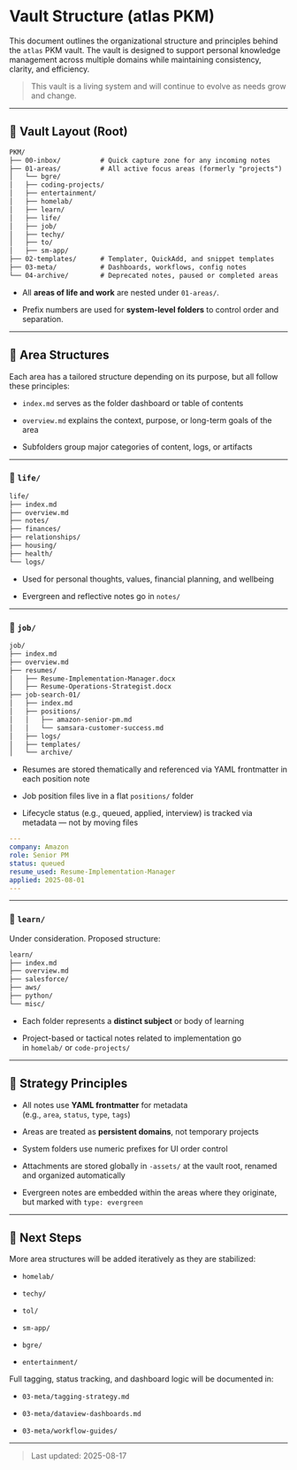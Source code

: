 # Vault Structure (atlas PKM)

This document outlines the organizational structure and principles behind the `atlas` PKM vault. The vault is designed to support personal knowledge management across multiple domains while maintaining consistency, clarity, and efficiency.

> This vault is a living system and will continue to evolve as needs grow and change.

---

## 🧱 Vault Layout (Root)

```markdown
PKM/
├── 00-inbox/          # Quick capture zone for any incoming notes
├── 01-areas/          # All active focus areas (formerly "projects")
│   └── bgre/
│   ├── coding-projects/
│   ├── entertainment/
│   ├── homelab/
│   ├── learn/
│   ├── life/
│   ├── job/
│   ├── techy/
│   ├── to/
│   ├── sm-app/
├── 02-templates/      # Templater, QuickAdd, and snippet templates
├── 03-meta/           # Dashboards, workflows, config notes
└── 04-archive/        # Deprecated notes, paused or completed areas
```

- All **areas of life and work** are nested under `01-areas/`.
    
- Prefix numbers are used for **system-level folders** to control order and separation.
    

---

## 📁 Area Structures

Each area has a tailored structure depending on its purpose, but all follow these principles:

- `index.md` serves as the folder dashboard or table of contents
    
- `overview.md` explains the context, purpose, or long-term goals of the area
    
- Subfolders group major categories of content, logs, or artifacts
    

---

### 🔹 `life/`

```markdown
life/
├── index.md
├── overview.md
├── notes/
├── finances/
├── relationships/
├── housing/
├── health/
└── logs/
```

- Used for personal thoughts, values, financial planning, and wellbeing
    
- Evergreen and reflective notes go in `notes/`
    

---

### 🔹 `job/`

```markdown
job/
├── index.md
├── overview.md
├── resumes/
│   ├── Resume-Implementation-Manager.docx
│   ├── Resume-Operations-Strategist.docx
├── job-search-01/
│   ├── index.md
│   ├── positions/
│   │   ├── amazon-senior-pm.md
│   │   └── samsara-customer-success.md
│   ├── logs/
│   ├── templates/
│   └── archive/
```

- Resumes are stored thematically and referenced via YAML frontmatter in each position note
    
- Job position files live in a flat `positions/` folder
    
- Lifecycle status (e.g., queued, applied, interview) is tracked via metadata — not by moving files
    

```yaml
---
company: Amazon
role: Senior PM
status: queued
resume_used: Resume-Implementation-Manager
applied: 2025-08-01
---
```

---

### 🔹 `learn/`

Under consideration. Proposed structure:

```markdown
learn/
├── index.md
├── overview.md
├── salesforce/
├── aws/
├── python/
└── misc/
```

- Each folder represents a **distinct subject** or body of learning
    
- Project-based or tactical notes related to implementation go in `homelab/` or `code-projects/`
    

---

## 🔧 Strategy Principles

- All notes use **YAML frontmatter** for metadata (e.g., `area`, `status`, `type`, `tags`)
    
- Areas are treated as **persistent domains**, not temporary projects
    
- System folders use numeric prefixes for UI order control
    
- Attachments are stored globally in `-assets/` at the vault root, renamed and organized automatically
    
- Evergreen notes are embedded within the areas where they originate, but marked with `type: evergreen`
    

---

## 📍 Next Steps

More area structures will be added iteratively as they are stabilized:

- `homelab/`
    
- `techy/`
    
- `tol/`
    
- `sm-app/`
    
- `bgre/`
    
- `entertainment/`
    

Full tagging, status tracking, and dashboard logic will be documented in:

- `03-meta/tagging-strategy.md`
    
- `03-meta/dataview-dashboards.md`
    
- `03-meta/workflow-guides/`
    

---

> Last updated: 2025-08-17